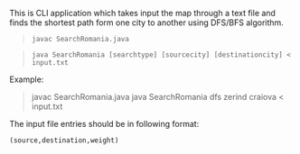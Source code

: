 This is CLI application which takes input the map through a text file and finds the shortest path form one city to another using DFS/BFS algorithm.

> `javac SearchRomania.java`

> `java SearchRomania [searchtype] [sourcecity] [destinationcity] < input.txt`

Example:

> javac SearchRomania.java
> java SearchRomania dfs zerind craiova < input.txt

The input file entries should be in following format:

`(source,destination,weight)`

